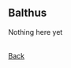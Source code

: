 ## Balthus
Nothing here yet
<br><br>

[Back](https://rocdoc2.github.io/fe3h-discord-builds/Ashen-Wolves.html)
